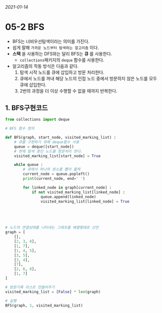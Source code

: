 ###### 2021-01-14

# 05-2 BFS

- BFS는 너비우선탐색이라는 의미를 가진다.
- 쉽게 말해 `가까운 노드부터 탐색하는 알고리즘` 이다.
- **스택** 을 사용하는 DFS와는 달리 BFS는 **큐** 를 사용한다.
  - `collections`패키지의 `deque` 함수를 사용한다.
- 알고리즘의 작동 방식은 다음과 같다.
  1. 탐색 시작 노드를 큐에 삽입하고 방문 처리한다.
  2. 큐에서 노드를 꺼내 해당 노드의 인접 노드 중에서 방문하지 않은 노드를 모두 큐에 삽입한다.
  3. 2번의 과정을 더 이상 수행할 수 없을 때까지 반복한다.



## 1. BFS구현코드

```python
from collections import deque

# BFS 함수 정의

def BFS(graph, start_node, visited_marking_list) :
    # 큐를 구현하기 위해 deque함수 사용
    queue = deque([start_node])
    # 현재 탐색 중인 노드를 방문처리 한다.
    visited_marking_list[start_node] = True

    while queue :
        # 큐에서 하나의 원소를 뽑아 출력
        current_node = queue.popleft()
        print(current_node, end=' ')

        for linked_node in graph[current_node] :
            if not visited_marking_list[linked_node] :
                queue.append(linked_node)
                visited_marking_list[linked_node] = True





# 노드의 연결상태를 나타내는 그래프를 배열형태로 선언
graph = [
    [],
    [2, 3, 8],
    [1, 7],
    [1, 4, 5],
    [3, 5],
    [3, 4],
    [7],
    [2, 6, 8],
    [1, 7]
]

# 방문기록 리스트 만들어주기
visited_marking_list = [False] * len(graph)

# 실행
BFS(graph, 1, visited_marking_list)
```






